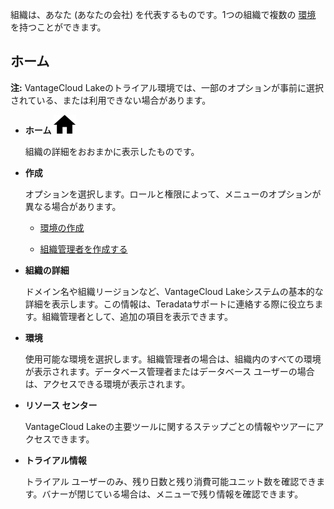 組織は、あなた (あなたの会社) を代表するものです。1つの組織で複数の [環境](sbt1640280496980.md) を持つことができます。

## ホーム


**注:** VantageCloud Lakeのトライアル環境では、一部のオプションが事前に選択されている、または利用できない場合があります。

-   **ホーム** ![ホームアイコン。](Images/cxp1588894410855.svg)

     組織の詳細をおおまかに表示したものです。


-   **作成**

    オプションを選択します。ロールと権限によって、メニューのオプションが異なる場合があります。

    -   [環境の作成](qiv1640281527006.md)


    -   [組織管理者を作成する](hrv1640281410572.md)


-   **組織の詳細**

    ドメイン名や組織リージョンなど、VantageCloud Lakeシステムの基本的な詳細を表示します。この情報は、Teradataサポートに連絡する際に役立ちます。組織管理者として、追加の項目を表示できます。


-   **環境**

    使用可能な環境を選択します。組織管理者の場合は、組織内のすべての環境が表示されます。データベース管理者またはデータベース ユーザーの場合は、アクセスできる環境が表示されます。


-   **リソース センター**

    VantageCloud Lakeの主要ツールに関するステップごとの情報やツアーにアクセスできます。


-   **トライアル情報**

    トライアル ユーザーのみ、残り日数と残り消費可能ユニット数を確認できます。バナーが閉じている場合は、メニューで残り情報を確認できます。


